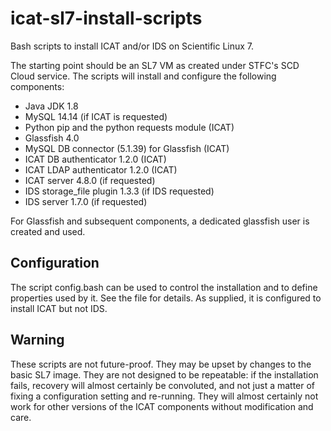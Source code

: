 # icat-sl7-install-scripts
Bash scripts to install ICAT and/or IDS on Scientific Linux 7.

The starting point should be an SL7 VM as created under STFC's SCD Cloud service.
The scripts will install and configure the following components:

  * Java JDK 1.8
  * MySQL 14.14 (if ICAT is requested)
  * Python pip and the python requests module (ICAT)
  * Glassfish 4.0
  * MySQL DB connector (5.1.39) for Glassfish (ICAT)
  * ICAT DB authenticator 1.2.0 (ICAT)
  * ICAT LDAP authenticator 1.2.0 (ICAT)
  * ICAT server 4.8.0 (if requested)
  * IDS storage_file plugin 1.3.3 (if IDS requested)
  * IDS server 1.7.0 (if requested)

For Glassfish and subsequent components, a dedicated glassfish user is created and used.

## Configuration

The script config.bash can be used to control the installation and to
define properties used by it.  See the file for details.  As supplied,
it is configured to install ICAT but not IDS.

## Warning

These scripts are not future-proof.  They may be upset by changes to
the basic SL7 image. They are not designed to be repeatable: if the
installation fails, recovery will almost certainly be convoluted, and
not just a matter of fixing a configuration setting and re-running.
They will almost certainly not work for other versions of the ICAT
components without modification and care.

